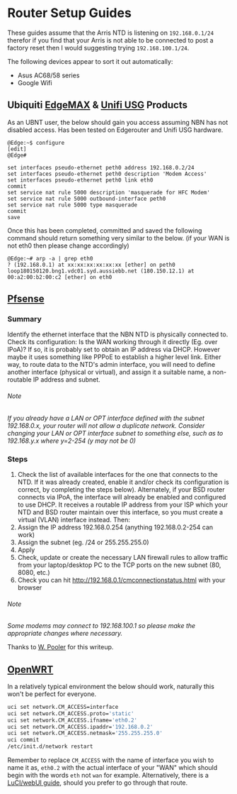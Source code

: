 # Router Setup Guides
These guides assume that the Arris NTD is listening on `192.168.0.1/24` therefor if you find that your Arris is not able to be connected to post a factory reset then I would suggesting trying `192.168.100.1/24`.

The following devices appear to sort it out automatically:
  * Asus AC68/58 series
  * Google Wifi

## Ubiquiti [EdgeMAX](https://www.ui.com/products/#edgemax) & [Unifi USG](https://www.ui.com/products/#unifi) Products
As an UBNT user, the below should gain you access assuming NBN has not disabled access. Has been tested on Edgerouter and Unifi USG hardware.
```
@Edge:~$ configure
[edit]
@Edge#

set interfaces pseudo-ethernet peth0 address 192.168.0.2/24
set interfaces pseudo-ethernet peth0 description 'Modem Access'
set interfaces pseudo-ethernet peth0 link eth0
commit
set service nat rule 5000 description 'masquerade for HFC Modem'
set service nat rule 5000 outbound-interface peth0
set service nat rule 5000 type masquerade
commit
save
```
Once this has been completed, committed and saved the following command should return something very similar to the below. (if your WAN is not eth0 then please change accordingly)
```
@Edge:~# arp -a | grep eth0
? (192.168.0.1) at xx:xx:xx:xx:xx:xx [ether] on peth0
loop180150120.bng1.vdc01.syd.aussiebb.net (180.150.12.1) at 00:a2:00:b2:00:c2 [ether] on eth0
```

## [Pfsense](https://www.pfsense.org/)
### Summary
Identify the ethernet interface that the NBN NTD is physically connected to. Check its configuration: Is the WAN working through it directly (Eg. over IPoA)? If so, it is probably set to obtain an IP address via DHCP. However maybe it uses something like PPPoE to establish a higher level link. Either way, to route data to the NTD's admin interface, you will need to define another interface (physical or virtual), and assign it a suitable name, a non-routable IP address and subnet.

###### Note
*If you already have a LAN or OPT interface defined with the subnet 192.168.0.x, your router will not allow a duplicate network. Consider changing your LAN or OPT interface subnet to something else, such as to 192.168.y.x where y=2-254 (y may not be 0)*

### Steps
1. Check the list of available interfaces for the one that connects to the NTD. If it was already created, enable it and/or check its configuration is correct, by completing the steps below). Alternately, if your BSD router connects via IPoA, the interface will already be enabled and configured to use DHCP. It receives a routable IP address from your ISP which your NTD and BSD router maintain over this interface, so you must create a virtual (VLAN) interface instead. Then:
2. Assign the IP address 192.168.0.254 (anything 192.168.0.2-254 can work)
3. Assign the subnet (eg. /24 or 255.255.255.0)
4. Apply
5. Check, update or create the necessary LAN firewall rules to allow traffic from your laptop/desktop PC to the TCP ports on the new subnet (80, 8080, etc.)
6. Check you can hit http://192.168.0.1/cmconnectionstatus.html with your browser

###### Note
*Some modems may connect to 192.168.100.1 so please make the appropriate changes where necessary.*

Thanks to [W. Pooler](https://forums.whirlpool.net.au/user/58958 "W. Pooler") for this writeup.

## [OpenWRT](https://openwrt.org)
In a relatively typical environment the below should work, naturally this won't be perfect for everyone.
```bash
uci set network.CM_ACCESS=interface
uci set network.CM_ACCESS.proto='static'
uci set network.CM_ACCESS.ifname='eth0.2'
uci set network.CM_ACCESS.ipaddr='192.168.0.2'
uci set network.CM_ACCESS.netmask='255.255.255.0'
uci commit
/etc/init.d/network restart
```
Remember to replace `CM_ACCESS` with the name of interface you wish to name it as, `eth0.2` with the actual interface of your "WAN" which should begin with the words `eth` not `wan` for example. Alternatively, there is a [LuCI/webUI guide](https://simplebeian.wordpress.com/2014/03/12/accessing-your-modem-from-openwrt-router/), should you prefer to go through that route.
